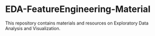 # EDA-FeatureEngineering-Material
This repository contains materials and resources on Exploratory Data Analysis and Visualization.
